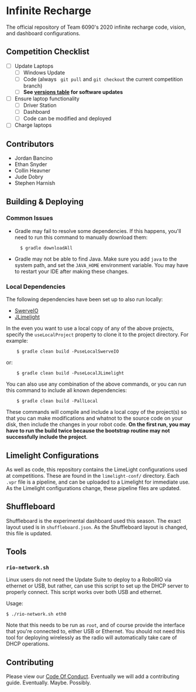 # Infinite Recharge
The official repository of Team 6090's 2020 infinite recharge code, vision, and dashboard configurations.

## Competition Checklist
- [ ] Update Laptops
    - [ ] Windows Update
    - [ ] Code (always ` git pull` and `git checkout` the current competition branch)
    - [ ] **See [versions table](https://github.com/Team6090/Software-Table/blob/master/README.md) for software updates**
- [ ] Ensure laptop functionality
    - [ ] Driver Station
    - [ ] Dashboard
    - [ ] Code can be modified and deployed
- [ ] Charge laptops

## Contributors
- Jordan Bancino
- Ethan Snyder
- Collin Heavner
- Jude Dobry
- Stephen Harnish

## Building & Deploying
### Common Issues
- Gradle may fail to resolve some dependencies. If this happens, you'll need to run this command to manually download
them: 

        $ gradle downloadAll

- Gradle may not be able to find Java. Make sure you add `java` to the system path, and set the `JAVA_HOME` environment variable. You may have to restart your IDE after making these changes.

### Local Dependencies
The following dependencies have been set up to also run locally:

- [SwerveIO](https://github.com/Team6090/SwerveIO)
- [JLimelight](https://github.com/Team6090/JLimelight)

In the even you want to use a local copy of any of the above projects, specify the `useLocalProject` property to clone it to the project directory.
For example:

        $ gradle clean build -PuseLocalSwerveIO

or:
        
        $ gradle clean build -PuseLocalJLimelight

You can also use any combination of the above commands, or you can run this command to include all known dependencies:

        $ gradle clean build -PallLocal

These commands will compile and include a local copy of the project(s) so that you can make modifications and whatnot to the source code on your disk, then include the changes in your robot code. **On the first run, you may have to run the build twice
because the bootstrap routine may not successfully include the project**.

## Limelight Configurations
As well as code, this repository contains the LimeLight configurations used at competitions. These are found in the `limelight-conf/` directory. Each `.vpr` file is a pipeline, and can be uploaded to a Limelight for immediate use. As the Limelight configurations change, these pipeline files are updated.

## Shuffleboard
Shuffleboard is the experimental dashboard used this season. The exact layout used is in `shuffleboard.json`. As the Shuffleboard layout is changed, this file is updated.

## Tools

### `rio-network.sh`
Linux users do not need the Update Suite to deploy to a RoboRIO via ethernet or USB, but rather, can use this script to set up the DHCP server to properly connect. This script works over both USB and ethernet.

Usage:

    $ ./rio-network.sh eth0

Note that this needs to be run as `root`, and of course provide the interface that you're connected to, either USB or Ethernet. You should not need this tool for deploying wirelessly as the radio will automatically  take care of DHCP operations.

## Contributing
Please view our [Code Of Conduct](CODE_OF_CONDUCT.md). Eventually we will add a contributing guide. Eventually. Maybe. Possibly.
